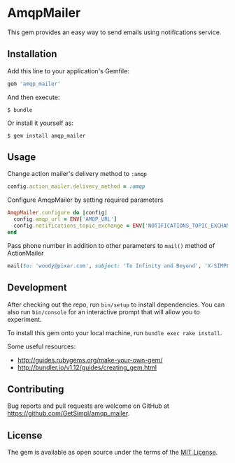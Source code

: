 # AmqpMailer

This gem provides an easy way to send emails using notifications service.   

## Installation

Add this line to your application's Gemfile:

```ruby
gem 'amqp_mailer'
```

And then execute:

    $ bundle

Or install it yourself as:

    $ gem install amqp_mailer

## Usage

Change action mailer's delivery method to `:amqp`

```ruby
config.action_mailer.delivery_method = :amqp
```

Configure AmqpMailer by setting required parameters

```ruby
AmqpMailer.configure do |config|
  config.amqp_url = ENV['AMQP_URL']
  config.notifications_topic_exchange = ENV['NOTIFICATIONS_TOPIC_EXCHANGE']
end
```

Pass phone number in addition to other parameters to `mail()` method of ActionMailer 

```ruby
mail(to: 'woody@pixar.com', subject: 'To Infinity and Beyond', 'X-SIMPL-PHONE-NUMBER': phone_number)
```

## Development

After checking out the repo, run `bin/setup` to install dependencies. You can also run `bin/console` for an interactive prompt that will allow you to experiment.

To install this gem onto your local machine, run `bundle exec rake install`. 

Some useful resources:
- http://guides.rubygems.org/make-your-own-gem/
- http://bundler.io/v1.12/guides/creating_gem.html

## Contributing

Bug reports and pull requests are welcome on GitHub at https://github.com/GetSimpl/amqp_mailer.

## License

The gem is available as open source under the terms of the [MIT License](https://opensource.org/licenses/MIT).
